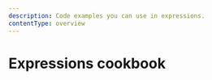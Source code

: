 ```yaml
---
description: Code examples you can use in expressions.
contentType: overview
---
```


# Expressions cookbook
